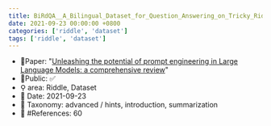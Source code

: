 ```yaml
---
title: BiRdQA__A_Bilingual_Dataset_for_Question_Answering_on_Tricky_Riddles
date: 2021-09-23 00:00:00 +0800
categories: ['riddle', 'dataset']
tags: ['riddle', 'dataset']
---
```


- 📙Paper: "[Unleashing the potential of prompt engineering in Large Language Models: a comprehensive review](https://www.semanticscholar.org/paper/Unleashing-the-potential-of-prompt-engineering-in-a-Chen-Zhang/595c8d39a6155354fd7d8f62a4441be5c82e68da)"
- 🔑Public: ✅
- ⚲ area: Riddle, Dataset
- 📅 Date: 2021-09-23
- 🔎 Taxonomy: advanced / hints, introduction, summarization
- 📝 #References: 60
